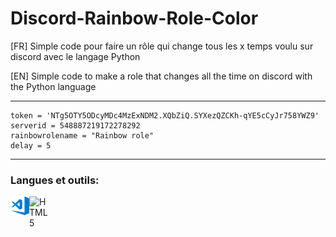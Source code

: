 # Discord-Rainbow-Role-Color

[FR] Simple code pour faire un rôle qui change tous les x temps voulu sur discord avec le langage Python
<!-- -->
[EN] Simple code to make a role that changes all the time on discord with the Python language

---

```
token = 'NTg5OTY5ODcyMDc4MzExNDM2.XQbZiQ.SYXezQZCKh-qYE5cCyJr758YWZ9'
serverid = 548887219172278292
rainbowrolename = "Rainbow role"
delay = 5
```

---

### Langues et outils:

<img align="left" alt="Visual Studio Code" width="30px" src="https://raw.githubusercontent.com/github/explore/80688e429a7d4ef2fca1e82350fe8e3517d3494d/topics/visual-studio-code/visual-studio-code.png" />
<img align="left" alt="HTML5" width="30px" src="https://cdn.discordapp.com/attachments/746358824788820019/754729457469620274/python.png" />
